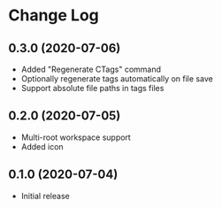 # Change Log

## **0.3.0** (2020-07-06)
- Added "Regenerate CTags" command
- Optionally regenerate tags automatically on file save
- Support absolute file paths in tags files

## **0.2.0** (2020-07-05)
- Multi-root workspace support
- Added icon

## **0.1.0** (2020-07-04)
- Initial release